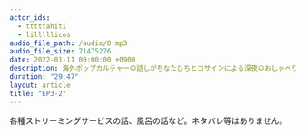 ```yaml
---
actor_ids:
  - tttttahiti
  - lilllllicos
audio_file_path: /audio/8.mp3
audio_file_size: 71475276
date: 2022-01-11 00:00:00 +0900
description: 海外ポップカルチャーの話しがちなたひちとコサインによる深夜のおしゃべり
duration: "29:47"
layout: article
title: "EP3-2"
---
```

各種ストリーミングサービスの話、風呂の話など。ネタバレ等はありません。